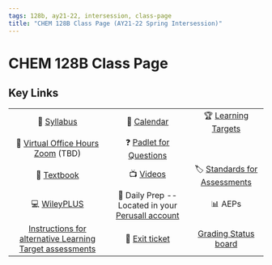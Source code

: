 ```yaml
---
tags: 128b, ay21-22, intersession, class-page 
title: "CHEM 128B Class Page (AY21-22 Spring Intersession)"
---
```


# CHEM 128B Class Page

## Key Links

| | | |
| :--: | :--: | :--: |
| :blue_book: [Syllabus]() | :calendar: [Calendar]() | :trophy:	 [Learning Targets]() |
| :link:  [Virtual Office Hours Zoom]() (TBD) |  :question:  [Padlet for Questions]() |
| :book: [Textbook]() | :tv: [Videos]() |:label: [Standards for Assessments](https://hackmd.io/@rtalbert235/Bys_sKSBc) | 
| :computer:  [WileyPLUS]() | :muscle: Daily Prep -- Located in your [Perusall account](http://app.perusall.com) | :bar_chart: AEPs
| [Instructions for alternative Learning Target assessments](/gZhPoxR-QWq1g4jM9tr30A) | :ticket:  [Exit ticket](https://docs.google.com/forms/d/e/1FAIpQLSe6hA4qkqVf8julz8i-J46875xAtHmJrr0TLIYeuG5Z_el75g/viewform)  | [Grading Status board]() | 